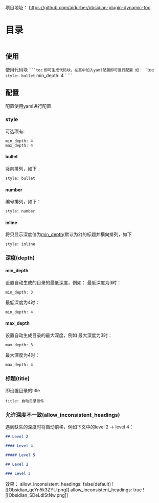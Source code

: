 项目地址： https://github.com/aidurber/obsidian-plugin-dynamic-toc

# 目录
```toc

```

## 使用

使用代码块
` ```toc
` ```
即可生成代码块，在其中加入yaml配置即可进行配置
如：
` ```toc
` style: bullet
` min_depth: 4
` ```

## 配置

配置使用yaml进行配置

### style

可选项有:
```toc
min_depth: 4
max_depth: 4
```

#### bullet
竖向排列，如下
```toc
style: bullet
```

#### number
编号排列，如下：
```toc
style: number
```

#### inline
将只显示深度值为[min_depth]()(默认为2)的标题并横向排列，如下
```toc
style: inline
```

### 深度(depth)

#### min_depth
设置自动生成的目录的最低深度，例如：
最低深度为3时：
```toc
min_depth: 3
```
最低深度为4时：
```toc
min_depth: 4
```

#### max_depth
设置自动生成目录的最大深度，例如
最大深度为3时：
```toc
max_depth: 3
```

最大深度为4时：
```toc
max_depth: 4
```

### 标题(title)

即设置目录的title
```toc
title: 自动目录插件
```


### 允许深度不一致(allow_inconsistent_headings)

遇到缺失的深度时将自动前移，例如下文中的level 2 -> level 4：
```markdown
## Level 2

#### Level 4

##### Level 5

## Level 2

### Level 3
```
效果：
allow_inconsistent_headings: false(default)
![[Obsidian_qcYn5k3ZYU.png]]
allow_inconsistent_headings: true
![[Obsidian_SDeLdlStNw.png]]